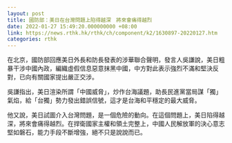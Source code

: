 ```yaml
---
layout: post
title: 國防部：美日在台灣問題上陷得越深　將來會痛得越烈
date: 2022-01-27 15:49:20.000000000 +08:00
link: https://news.rthk.hk/rthk/ch/component/k2/1630897-20220127.htm
categories: rthk
---
```


在北京，國防部回應美日外長和防長發表的涉華聯合聲明，發言人吳謙說，美日粗暴干涉中國內政，編織虛假信息惡意抹黑中國，中方對此表示強烈不滿和堅決反對，已向有關國家提出嚴正交涉。

吳謙指出，美日渲染所謂「中國威脅」，炒作台海議題，助長民進黨當局謀「獨」氣焰，給「台獨」勢力發出錯誤信號，這才是台海和平穩定的最大威脅。

他又說，美日試圖介入台灣問題，是一個危險的動向。在這個問題上，美日陷得越深，將來會痛得越烈。在捍衛國家主權和領土完整上，中國人民解放軍的決心意志堅如磐石，能力手段不斷增強，絕不只是說說而已。
